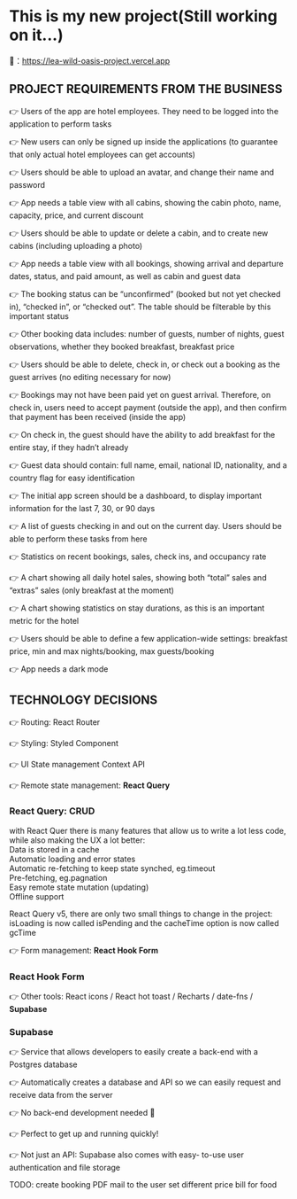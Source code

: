 # This is my new project(Still working on it...)

🔗：https://lea-wild-oasis-project.vercel.app

## PROJECT REQUIREMENTS FROM THE BUSINESS

👉 Users of the app are hotel employees. They need to be logged into the application to perform tasks

👉 New users can only be signed up inside the applications (to guarantee that only actual hotel employees can get accounts)

👉 Users should be able to upload an avatar, and change their name and password

👉 App needs a table view with all cabins, showing the cabin photo, name, capacity, price, and current discount

👉 Users should be able to update or delete a cabin, and to create new cabins (including uploading a photo)

👉 App needs a table view with all bookings, showing arrival and departure dates, status, and paid amount, as well as cabin and guest data

👉 The booking status can be “unconfirmed” (booked but not yet checked in), “checked in”, or “checked out”. The table should be filterable by this important status

👉 Other booking data includes: number of guests, number of nights, guest observations, whether they booked breakfast, breakfast price

👉 Users should be able to delete, check in, or check out a booking as the guest arrives (no editing necessary for now)

👉 Bookings may not have been paid yet on guest arrival. Therefore, on check in, users need to accept payment (outside the app), and then confirm that payment has been received (inside the app)

👉 On check in, the guest should have the ability to add breakfast for the entire stay, if they hadn’t already

👉 Guest data should contain: full name, email, national ID, nationality, and a country flag for easy identification

👉 The initial app screen should be a dashboard, to display important information for the last 7, 30, or 90 days

👉 A list of guests checking in and out on the current day. Users should be able to perform these tasks from here

👉 Statistics on recent bookings, sales, check ins, and occupancy rate

👉 A chart showing all daily hotel sales, showing both “total” sales and “extras” sales (only breakfast at the moment)

👉 A chart showing statistics on stay durations, as this is an important metric for the hotel

👉 Users should be able to define a few application-wide settings: breakfast price, min and max nights/booking, max guests/booking

👉 App needs a dark mode

## TECHNOLOGY DECISIONS

👉 Routing: React Router

👉 Styling: Styled Component

👉 UI State management Context API

👉 Remote state management: **React Query**

### React Query: CRUD

with React Quer there is many features that allow us to write a lot less code,
while also making the UX a lot better:\
Data is stored in a cache\
Automatic loading and error states\
Automatic re-fetching to keep state synched, eg.timeout\
Pre-fetching, eg.pagnation\
Easy remote state mutation (updating)\
Offline support

React Query v5, there are only two small things to change in the project:
isLoading is now called isPending and the cacheTime option is now called gcTime

👉 Form management: **React Hook Form**

### React Hook Form

👉 Other tools: React icons / React hot toast / Recharts / date-fns / **Supabase**

### Supabase

👉 Service that allows developers to easily create a
back-end with a Postgres database

👉 Automatically creates a database and API so we
can easily request and receive data from the server

👉 No back-end development needed 🥳

👉 Perfect to get up and running quickly!

👉 Not just an API: Supabase also comes with easy-
to-use user authentication and file storage

TODO:
create booking
PDF mail to the user
set different price
bill for food
